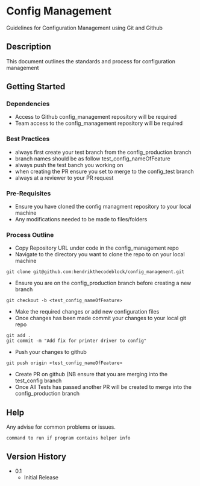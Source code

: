 # Config Management

Guidelines for Configuration Management using Git and Github

## Description

This document outlines the standards and process for configuration management

## Getting Started

### Dependencies

* Access to Github config_management repository will be required
* Team access to the config_management repository will be required

### Best Practices

* always first create your test branch from the config_production branch
* branch names should be as follow test_config_nameOfFeature
* always push the test banch you working on
* when creating the PR ensure you set to merge to the config_test branch
* always at a reviewer to your PR request

### Pre-Requisites 

* Ensure you have cloned the config managment repository to your local machine
* Any modifications needed to be made to files/folders

### Process Outline
* Copy Repository URL under code in the config_management repo
* Navigate to the directory you want to clone the repo to on your local machine
```
git clone git@github.com:hendrikthecodeblock/config_management.git
```
* Ensure you are on the config_production branch before creating a new branch
```
git checkout -b <test_config_nameOfFeature>
```
* Make the required changes or add new configuration files
* Once changes has been made commit your changes to your local git repo
```
git add .
git commit -m "Add fix for printer driver to config"
```
* Push your changes to github
```
git push origin <test_config_nameOfFeature>
```
* Create PR on github (NB ensure that you are merging into the test_config branch
* Once All Tests has passed another PR will be created to merge into the config_production branch

## Help

Any advise for common problems or issues.
```
command to run if program contains helper info
```

## Version History

* 0.1
    * Initial Release


